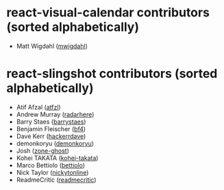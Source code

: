 react-visual-calendar contributors (sorted alphabetically)
==========================================================
* Matt Wigdahl ([mwigdahl](https://github.com/mwigdahl))


react-slingshot contributors (sorted alphabetically)
====================================================
* Atif Afzal ([atfzl](https://github.com/atfzl))
* Andrew Murray ([radarhere](https://github.com/radarhere))
* Barry Staes ([barrystaes](https://github.com/barrystaes))
* Benjamin Fleischer ([bf4](https://github.com/bf4))
* Dave Kerr ([hackerrdave](https://github.com/hackerrdave))
* demonkoryu ([demonkoryu](https://github.com/demonkoryu))
* Josh ([zone-ghost](https://github.com/zone-ghost))
* Kohei TAKATA ([kohei-takata](https://github.com/kohei-takata))
* Marco Bettiolo ([bettiolo](https://github.com/bettiolo))
* Nick Taylor ([nickytonline](https://github.com/nickytonline))
* ReadmeCritic ([readmecritic](https://github.com/readmecritic))